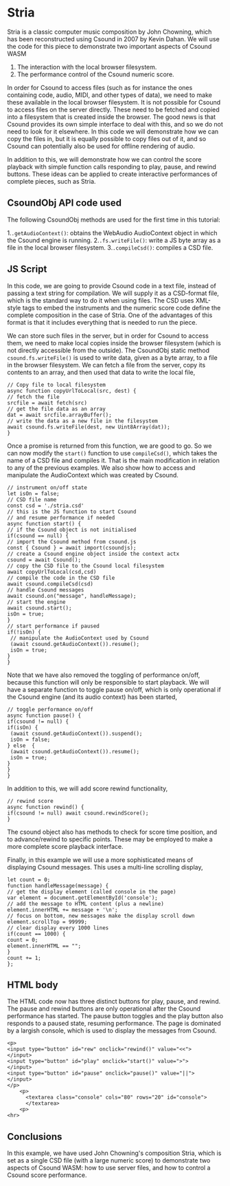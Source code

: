 Stria
===

Stria is a classic computer music composition by John Chowning, which
has been reconstructed using Csound in 2007 by Kevin Dahan. We will
use the code for this piece to demonstrate two important aspects of
Csound WASM

1. The interaction with the local browser filesystem.
2. The performance control of the Csound numeric score.

In order for Csound to access files (such as for instance the ones
containing code, audio, MIDI, and other types of data), we need to
make these available in the local browser filesystem. It is not
possible for Csound to access files on the server directly. These need
to be fetched and copied into a filesystem that is created inside
the browser. The good news is that Csound provides its own simple
interface to deal with this, and so we do not need to look for it elsewhere.
In this code we will demonstrate how we can copy the files in, but it
is equally possible to copy files out of it, and so Csound can potentially
also be used for offline rendering of audio.

In addition to this, we will demonstrate how we can control the score
playback with simple function calls responding to play, pause, and
rewind buttons. These ideas can be applied to create interactive
performances of complete pieces, such as Stria.

CsoundObj API code used
-----------

The following  CsoundObj methods are used for the first time in this
tutorial:

1.`.getAudioContext()`: obtains the WebAudio AudioContext object in which the
Csound engine is running.
2.`.fs.writeFile()`: write a JS byte array as a file in the local
   browser filesystem.
3.`.compileCsd()`: compiles a CSD file.

JS Script
---

In this code, we are going to provide Csound code in a text file,
instead of passing a text string for compilation. We will supply it as
a CSD-format file, which is the standard way to do it when using
files. The CSD uses XML-style tags to embed the instruments and
the numeric score code define the complete composition in the
case of Stria. One of the advantages of this format is that it
includes everything that is needed to run the piece.

We can store such files in the server, but in order for Csound to
access them, we need to make local copies inside the browser
filesystem (which is not directly accessible from the outside).
The CsoundObj static method `csound.fs.writeFile()` is used to
write data, given as a byte array, to a file in the browser
filesystem. We can fetch a file from the server, copy its contents
to an array, and then used that data to write the local file,

```
// Copy file to local filesystem
async function copyUrlToLocal(src, dest) {
// fetch the file
srcfile = await fetch(src)
// get the file data as an array
dat = await srcfile.arrayBuffer();
// write the data as a new file in the filesystem
await csound.fs.writeFile(dest, new Uint8Array(dat));
}
```

Once a promise is returned from this function, we are good to go.
So we can now modify the `start()` function to use `compileCsd()`,
which takes the name of a CSD file and compiles it. That is the main
modification in relation to any of the previous examples. We also
show how to access and manipulate the AudioContext which
was created by Csound.

```
// instrument on/off state
let isOn = false;
// CSD file name
const csd = './stria.csd'
// this is the JS function to start Csound
// and resume performance if needed
async function start() {
// if the Csound object is not initialised
if(csound == null) {
// import the Csound method from csound.js
const { Csound } = await import(csoundjs);
// create a Csound engine object inside the context actx
csound = await Csound();
// copy the CSD file to the Csound local filesystem
await copyUrlToLocal(csd,csd)
// compile the code in the CSD file
await csound.compileCsd(csd)
// handle Csound messages
await csound.on("message", handleMessage);
// start the engine
await csound.start();
isOn = true;
}
// start performance if paused
if(!isOn) {
 // manipulate the AudioContext used by Csound
 (await csound.getAudioContext()).resume();
 isOn = true;
}
}
```

Note that we have also removed the toggling of performance on/off,
because this function will only be responsible to start playback. We
will have a separate function to toggle pause on/off, which is only
operational if the Csound engine (and its audio context) has been started,

```
// toggle performance on/off
async function pause() {
if(csound != null) {
if(isOn) {
 (await csound.getAudioContext()).suspend();
 isOn = false;
} else  {
 (await csound.getAudioContext()).resume();
 isOn = true;
}
}
}
```

In addition to this, we will add score rewind functionality,

```
// rewind score
async function rewind() {
if(csound != null) await csound.rewindScore();
}
```

The csound object also has methods to check for score time position,
and to advance/rewind to specific points. These may be employed to
make a more complete score playback interface.

Finally, in this example we will use a more sophisticated means of displaying
Csound messages. This uses a multi-line scrolling display,

```
let count = 0;
function handleMessage(message) {
// get the display element (called console in the page)
var element = document.getElementById('console');
// add the message to HTML content (plus a newline)
element.innerHTML += message + '\n';
// focus on bottom, new messages make the display scroll down
element.scrollTop = 99999;
// clear display every 1000 lines
if(count == 1000) {    
count = 0;
element.innerHTML == "";
}
count += 1;
};
```

HTML body
-----

The HTML code now has three distinct buttons for play, pause, and
rewind. The pause and rewind buttons are only operational after the
Csound performance has started. The pause button toggles and the
play button also responds to a paused state, resuming performance.
The page is dominated by a largish console, which is used to display
the messages from Csound.

```
<p>
<input type="button" id="rew" onclick="rewind()" value="<<">
</input>
<input type="button" id="play" onclick="start()" value=">">
</input>
<input type="button" id="pause" onclick="pause()" value="||">
</input>
</p>
    <p>
      <textarea class="console" cols="80" rows="20" id="console">
      </textarea>
    <p>
<hr>

```

Conclusions
---

In this example, we have used John Chowning's composition Stria, which
is set as a single CSD file (with a large numeric score) to
demonstrate two aspects of Csound WASM: how to use server files, and
how to control a Csound score performance.

